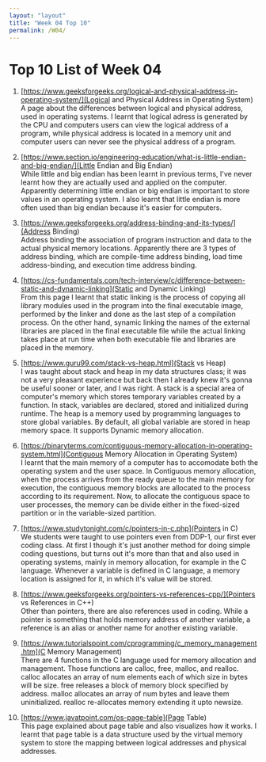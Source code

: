 ```yaml
---
layout: "layout"
title: "Week 04 Top 10"
permalink: /W04/
---
```


# Top 10 List of Week 04

1. [https://www.geeksforgeeks.org/logical-and-physical-address-in-operating-system/](Logical and Physical Address in Operating System)<br>
A page about the differences between logical and physical address, used in operating systems.
I learnt that logical adress is generated by the CPU and computers users can view the logical address of a program, while physical address is located in a memory unit and computer users can never see the physical address of a program.

2. [https://www.section.io/engineering-education/what-is-little-endian-and-big-endian/](Little Endian and Big Endian)<br>
While little and big endian has been learnt in previous terms, I've never learnt how they are actually used and applied on the computer.
Apparently determining little endian or big endian is important to store values in an operating system.
I also learnt that little endian is more often used than big endian because it's easier for computers.

3. [https://www.geeksforgeeks.org/address-binding-and-its-types/](Address Binding)<br>
Address binding the association of program instruction and data to the actual physical memory locations.
Apparently there are 3 types of address binding, which are compile-time address binding, load time address-binding, and execution time address binding.

4. [https://cs-fundamentals.com/tech-interview/c/difference-between-static-and-dynamic-linking](Static and Dynamic Linking)<br>
From this page I learnt that static linking  is the process of copying all library modules used in the program into the final executable image, performed by the linker and done as the last step of a compilation process.
On the other hand, synamic linking the names of the external libraries are placed in the final executable file while the actual linking takes place at run time when both executable file and libraries are placed in the memory.

5. [https://www.guru99.com/stack-vs-heap.html](Stack vs Heap)<br>
I was taught about stack and heap in my data structures class; it was not a very pleasant experience but back then I already knew it's gonna be useful sooner or later, and I was right.
A stack is a special area of computer's memory which stores temporary variables created by a function. In stack, variables are declared, stored and initialized during runtime.
The heap is a memory used by programming languages to store global variables. By default, all global variable are stored in heap memory space. It supports Dynamic memory allocation.

6. [https://binaryterms.com/contiguous-memory-allocation-in-operating-system.html](Contiguous Memory Allocation in Operating System)<br>
I learnt that the main memory of a computer has to accomodate both the operating system and the user space.
In Contiguous memory allocation,  when the process arrives from the ready queue to the main memory for execution, the contiguous memory blocks are allocated to the process according to its requirement. Now, to allocate the contiguous space to user processes, the memory can be divide either in the fixed-sized partition or in the variable-sized partition.

7. [https://www.studytonight.com/c/pointers-in-c.php](Pointers in C)<br>
We students were taught to use pointers even from DDP-1, our first ever coding class.
At first I though it's just another method for doing simple coding questions, but turns out it's more than that and also used in operating systems, mainly in memory allocation, for example in the C language.
Whenever a variable is defined in C language, a memory location is assigned for it, in which it's value will be stored.

8. [https://www.geeksforgeeks.org/pointers-vs-references-cpp/](Pointers vs References in C++)<br>
Other than pointers, there are also references used in coding.
While a pointer is something that holds memory address of another variable, a reference is an alias or another name for another existing variable.

9. [https://www.tutorialspoint.com/cprogramming/c_memory_management.htm](C Memory Management)<br>
There are 4 functions in the C language used for memory allocation and management. Those functions are calloc, free, malloc, and realloc.
calloc allocates an array of num elements each of which size in bytes will be size.
free releases a block of memory block specified by address.
malloc allocates an array of num bytes and leave them uninitialized.
realloc  re-allocates memory extending it upto newsize.

10. [https://www.javatpoint.com/os-page-table](Page Table)<br>
This page explained about page table and also visualizes how it works.
I learnt that page table is a data structure used by the virtual memory system to store the mapping between logical addresses and physical addresses.

